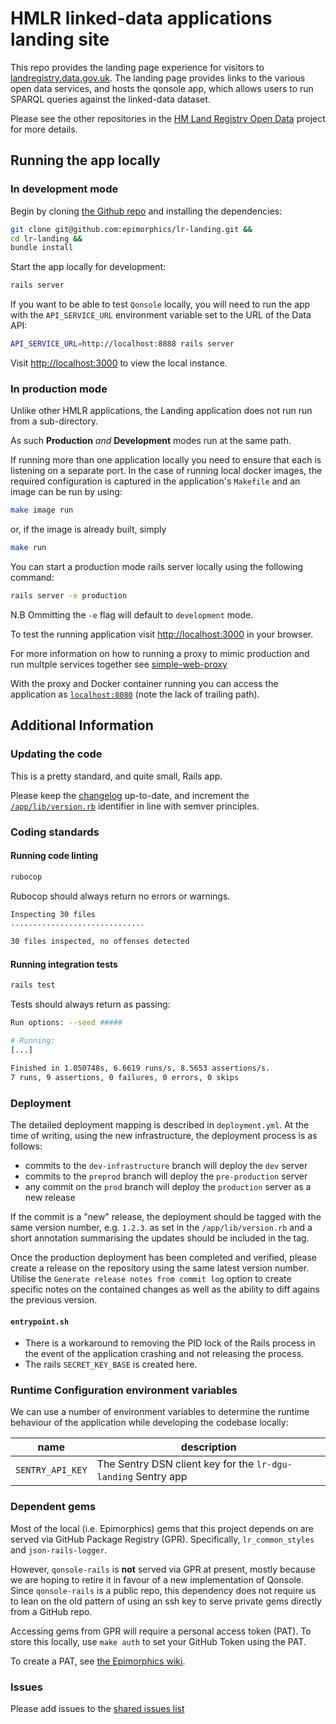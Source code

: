 # HMLR linked-data applications landing site

This repo provides the landing page experience for visitors to
[landregistry.data.gov.uk](http://landregistry.data.gov.uk). The landing page
provides links to the various open data services, and hosts the qonsole
app, which allows users to run SPARQL queries against the linked-data dataset.

Please see the other repositories in the [HM Land Registry Open
Data](https://github.com/epimorphics/hmlr-linked-data/) project for more
details.

## Running the app locally

### In development mode

Begin by cloning [the Github repo](https://github.com/epimorphics/lr-landing)
and installing the dependencies:

```sh
git clone git@github.com:epimorphics/lr-landing.git &&
cd lr-landing &&
bundle install
```

Start the app locally for development:

```sh
rails server
```

If you want to be able to test `Qonsole` locally, you will need to run the app
with the `API_SERVICE_URL` environment variable set to the URL of the Data API:

```sh
API_SERVICE_URL=http://localhost:8888 rails server
```

Visit <http://localhost:3000> to view the local instance.

### In production mode

Unlike other HMLR applications, the Landing application does not run run from a
sub-directory.

As such **Production** *and* **Development** modes run at the same path.

If running more than one application locally you need to ensure that each is
listening on a separate port. In the case of running local docker images, the
required configuration is captured in the application's `Makefile` and an image
can be run by using:

```sh
make image run
```

or, if the image is already built, simply

```sh
make run
```

You can start a production mode rails server locally using the following
command:

```sh
rails server -e production
```

N.B Ommitting the `-e` flag will default to `development` mode.

To test the running application visit <http://localhost:3000> in your browser.

For more information on how to running a proxy to mimic production and run
multple services together see
[simple-web-proxy](https://github.com/epimorphics/simple-web-proxy/)

With the proxy and Docker container running you can access the application as
[`localhost:8080`](http://localhost:8080) (note the lack of trailing path).

## Additional Information

### Updating the code

This is a pretty standard, and quite small, Rails app.

Please keep the [changelog](CHANGELOG.md) up-to-date, and increment the
[`/app/lib/version.rb`](https://github.com/epimorphics/lr-landing/app/lib/version.rb)
identifier in line with semver principles.

### Coding standards

#### Running code linting

```sh
rubocop
```

Rubocop should always return no errors or warnings.

```sh
Inspecting 30 files
..............................

30 files inspected, no offenses detected
```

#### Running integration tests

```sh
rails test
```

Tests should always return as passing:

```sh
Run options: --seed #####

# Running:
[...]

Finished in 1.050748s, 6.6619 runs/s, 8.5653 assertions/s.
7 runs, 9 assertions, 0 failures, 0 errors, 0 skips
```

### Deployment

The detailed deployment mapping is described in `deployment.yml`. At the time of
writing, using the new infrastructure, the deployment process is as follows:

- commits to the `dev-infrastructure` branch will deploy the `dev` server
- commits to the `preprod` branch will deploy the `pre-production` server
- any commit on the `prod` branch will deploy the `production` server as a new
  release

If the commit is a "new" release, the deployment should be tagged with the same
version number, e.g. `1.2.3`. as set in the `/app/lib/version.rb` and a short
annotation summarising the updates should be included in the tag.

Once the production deployment has been completed and verified, please create a
release on the repository using the same latest version number. Utilise the
`Generate release notes from commit log` option to create specific notes on the
contained changes as well as the ability to diff agains the previous version.

#### `entrypoint.sh`

- There is a workaround to removing the PID lock of the Rails process in the
  event of the application crashing and not releasing the process.
- The rails `SECRET_KEY_BASE` is created here.

### Runtime Configuration environment variables

We can use a number of environment variables to determine the runtime behaviour
of the application while developing the codebase locally:

| name                       | description                                                          |
| -------------------------- | -------------------------------------------------------------------- |
| `SENTRY_API_KEY`           | The Sentry DSN client key for the `lr-dgu-landing` Sentry app        |

### Dependent gems

Most of the local (i.e. Epimorphics) gems that this project depends on are
served via GitHub Package Registry (GPR). Specifically, `lr_common_styles` and
`json-rails-logger`.

However, `qonsole-rails` is **not** served via GPR at present, mostly because we
are hoping to retire it in favour of a new implementation of Qonsole. Since
`qonsole-rails` is a public repo, this dependency does not require us to lean on
the old pattern of using an ssh key to serve private gems directly from a GitHub
repo.

Accessing gems from GPR will require a personal access token (PAT). To store
this locally, use `make auth` to set your GitHub Token using the PAT.

To create a PAT, see [the Epimorphics
wiki](https://github.com/epimorphics/internal/wiki/Ansible-CICD#creating-a-pat-for-gpr-access).

### Issues

Please add issues to the [shared issues
list](https://github.com/epimorphics/hmlr-linked-data/issues)
